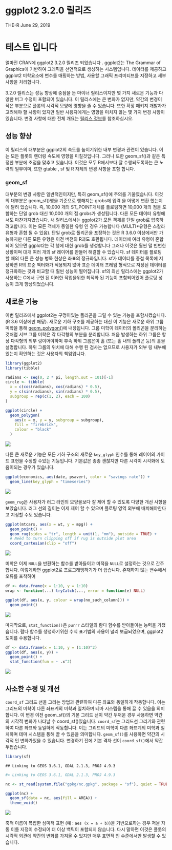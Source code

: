 ggplot2 3.2.0 릴리즈
================
THE-R
June 29, 2019

# 테스트 입니다

얼마전 CRAN에 ggplot2 3.2.0 릴리즈 되었습니다 . ggplot2는 The Grammar of Graphics에
기반하여 그래픽을 선언적으로 생성하는 시스템입니다. 데이터를 제공하고 ggplot2 미학요소에 변수를 매핑하는 방법,
사용할 그래픽 프리미티브를 지정하고 세부 사항을 처리합니다.

3.2.0 릴리스는 성능 향상에 중점을 둔 마이너 릴리스이지만 몇 가지 새로운 기능과 다양한 버그 수정이 포함되어 있습니다. 이
릴리스에는 큰 변화가 없지만, 약간의 변경이 작은 부분으로 플롯의 시각적 모양에 영향을 줄 수 있습니다. 또한 확장 패키지
개발자가 고려해야 할 사항이 있지만 일반 사용자에게는 영향을 미치지 않는 몇 가지 변경 사항이 있습니다. 변경 사항에 대한
전체 개요는 [릴리스 정보](https://ggplot2.tidyverse.org/news/index.html)를 참조하십시오.

## 성능 향상

이 릴리스의 대부분은 ggplot2의 속도를 높이기위한 내부 변경과 관련이 있습니다. 이는 모든 플롯의 렌더링 속도에 영향을
미칠것입니다. 그러나 또한 geom\_sf()과 같은 특정한 부분에 초점을 맞추고 있습니다. 이것은 모두 R에서보다 잘
수행되도록하는 큰 노력의 일부이며, 또한 gtable , sf 및 R 자체의 변경 사항을 포함 합니다.

### geom\_sf

대부분의 변경 사항은 일반적인이지만, 특히 geom\_sf()에 주의를 기울였습니다. 이것의 대부분은 geom\_sf()행을
기준으로 행해지는 grobs에 입력 을 어떻게 변환 했는지 에 달려 있습니다. 즉, 10,000 개의
ST\_POINT개체를 플로팅하면 10,000 개의 점을 포함하는 단일 grob 대신 10,000 개의 점 grobs가
생성됩니다. 다른 모든 데이터 유형에서도 마찬가지였습니다. 새 릴리스에서는 ggplot2가 모든 객체를 단일
grob로 압축하려고합니다. 이는 모든 객체가 동일한 유형 인 경우 가능합니다 (MULTI\*유형은 스칼라 유형과 혼합 될 수
있음). 단일 grob로 폴리곤을 포장하는 것은 R 3.6.0 이상에서만 가능하지만 다른 모든 유형은 이전 버전의 R과도
호환됩니다. 데이터에 여러 유형이 혼합되어 있으면 ggplot2는 각 행에 대한 grob를 생성합니다 그러나 이것은 훨씬 덜
빈번한 상황이며 대개 여러 개의 sf 레이어를 만들어 해결할 수 있습니다. sf 데이터를 플로팅 할 때의 다른 큰 성능 병목
현상은 좌표의 정규화입니다. sf가 데이터를 중첩 목록에 저장하면 R의 표준 벡터화가 적용되지 않아 표준 데이터 프레임
형식으로 저장된 데이터를 정규화하는 것과 비교할 때 훨씬 성능이 떨어집니다. sf의 최신 릴리스에는 ggplot2가
사용하는 C에서 구현 된 이러한 작업을위한 최적화 된 기능이 포함되어있어 플로팅 성능이 크게 향상되었습니다.

## 새로운 기능

이번 릴리즈에서 ggplot2는 구멍이있는 폴리곤을 그릴 수 있는 기능을 포함시켰습니다. (R 3.6 이상에만 해당). 새로운
기하 구조를 제공하는 대신 이 기능은 새로운 하위 그룹 미학을 통해
[geom\_polygon()](https://ggplot2.tidyverse.org/reference/geom_polygon.html)에
내장됩니다. 그룹 미학이 데이터의 폴리곤을 분리하는 것처럼 서브 그룹 미학은 각 다각형의 부분을 분리합니다. 처음 발생하는 하위
그룹은 항상 다각형의 외부 링이어야하며 후속 하위 그룹은이 홀 (또는 홀 내의 폴리곤 등)의 홀을 설명합니다. 하위 그룹의
위치에 대해 수행 된 검사는 없으므로 사용자가 외부 링 내부에 있는지 확인하는 것은 사용자의 책임입니다.

``` r
library(ggplot2)
library(tibble)

radians <- seq(0, 2 * pi, length.out = 101)[-1]
circle <- tibble(
  x = c(cos(radians), cos(radians) * 0.5),
  y = c(sin(radians), sin(radians) * 0.5),
  subgroup = rep(c(1, 2), each = 100)
)

ggplot(circle) +
  geom_polygon(
    aes(x = x, y = y, subgroup = subgroup),
    fill = "firebrick",
    colour = "black"
  )
```

![](ggplot2_3.2.0_files/figure-gfm/unnamed-chunk-1-1.png)<!-- -->

다른 큰 새로운 기능은 모든 기하 구조의 새로운 `key_glyph` 인수를 통해 레이어의 가이드 표현을 수정할 수있는
기능입니다. 기본값은 종종 괜찮지만 다른 시각이 시각화에 도움이되는 경우가 있습니다.

``` r
ggplot(economics, aes(date, psavert, color = "savings rate")) +
  geom_line(key_glyph = "timeseries")
```

![](ggplot2_3.2.0_files/figure-gfm/unnamed-chunk-2-1.png)<!-- -->

`geom_rug`은 사용자가 러그 라인의 모양을보다 잘 제어 할 수 있도록 다양한 개선 사항을 보았습니다. 러그 선의 길이는
이제 제어 할 수 있으며 플로팅 영역 외부에 배치해야한다고 지정할 수도 있습니다.

``` r
ggplot(mtcars, aes(x = wt, y = mpg)) +
  geom_point() +
  geom_rug(sides = "tr", length = unit(1, "mm"), outside = TRUE) +
  # Need to turn clipping off if rug is outside plot area
  coord_cartesian(clip = "off")
```

![](ggplot2_3.2.0_files/figure-gfm/unnamed-chunk-3-1.png)<!-- -->

미학은 이제 `NULL`을 반환하는 함수를 받아들이고 미적을 `NULL`로 설정하는 것으로 간주합니다. 이렇게하면 ggplot2로
프로그래밍하기가 더 쉽습니다. 존재하지 않는 변수에서 오류를 포착하여

``` r
df <- data.frame(x = 1:10, y = 1:10)
wrap <- function(...) tryCatch(..., error = function(e) NULL)

ggplot(df, aes(x, y, colour = wrap(no_such_column))) +
  geom_point()
```

![](ggplot2_3.2.0_files/figure-gfm/unnamed-chunk-4-1.png)<!-- -->

마지막으로, `stat_function()`은 `purrr` 스타일의 람다 함수를 받아들이는 능력을 가졌습니다. 람다 함수를
생성하기위한 수식 표기법의 사용이 널리 보급되었으며, ggplot2도이를 수용합니다.

``` r
df <- data.frame(x = 1:10, y = (1:10)^2)
ggplot(df, aes(x, y)) +
  geom_point() +
  stat_function(fun = ~ .x^2)
```

![](ggplot2_3.2.0_files/figure-gfm/unnamed-chunk-5-1.png)<!-- -->

## 사소한 수정 및 개선

`coord_sf` 그리드 선을 그리는 방법과 관련하여 다른 좌표와 동일하게 작동합니다. 이는 그리드의 미학이 다른 좌표계의
미학과 일치하며 테마 시스템을 통해 끌 수 있음을 의미합니다. 이 변경 이전 geom\_sf()의 기본 그리드 선이
약간 두꺼운 경우 사용하면 약간의 시각적 변화가 나타날 수 coord\_sf()있습니다. `coord_sf`는 그리드선
그리기와 관련하여 다른 좌표와 동일하게 작동합니다. 이는 그리드의 미학이 다른 좌표계의 미학과 일치하며 테마 시스템을 통해
끌 수 있음을 의미합니다. `geom_sf()`를 사용하면 약간의 시각적 인 변화가있을 수 있습니다. 변경하기 전에 기본 격자
선이 `coord_sf()`에서 약간 두껍습니다.

``` r
library(sf)
```

    ## Linking to GEOS 3.6.1, GDAL 2.1.3, PROJ 4.9.3

``` r
#> Linking to GEOS 3.6.1, GDAL 2.1.3, PROJ 4.9.3

nc <- st_read(system.file("gpkg/nc.gpkg", package = "sf"), quiet = TRUE)

ggplot(nc) +
  geom_sf(data = nc, aes(fill = AREA)) +
  theme_void()
```

![](ggplot2_3.2.0_files/figure-gfm/unnamed-chunk-6-1.png)<!-- -->

축척 이름이 복잡한 심미적 표현 (예 : `aes (x = a + b)`)을 기반으로하는 경우 저울 자동 이름 지정이 수정되어 더
이상 백틱이 포함되지 않습니다. 다시 말하면 이것은 플롯의 시각적 외관에 약간의 변화를 가져올 수 있지만 매우 표면적 인
수준에서만 발생할 수 있습니다.
